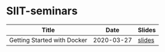 # SIIT-seminars

|Title|Date|Slides|
|-|-|-|
|Getting Started with Docker|2020-03-27|[slides](GettingStartedWithDocker/slide.pdf)|